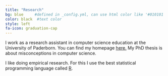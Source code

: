 ```yaml
---
title: "Research"
bg: blue     #defined in _config.yml, can use html color like '#010101'
color: black  #text color
style: left
fa-icon: graduation-cap
---
```


I work as a research assistant in computer science education at the University of Paderborn. You can find my homepage <a href="http://ddi.uni-paderborn.de/personen/laura-ohrndorf.html">here.</a> My PhD thesis is about misconceptions in computer science.

I like doing empirical research. For this I use the best statistical programming language called <a href="https://www.r-project.org/">R</a>.